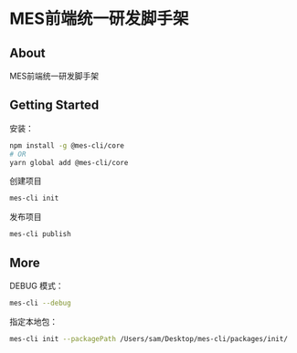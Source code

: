 # MES前端统一研发脚手架

## About

MES前端统一研发脚手架

## Getting Started

安装：

```bash
npm install -g @mes-cli/core
# OR
yarn global add @mes-cli/core
```

创建项目

```bash
mes-cli init 
```

发布项目

```bash
mes-cli publish
```

## More

DEBUG 模式：

```bash
mes-cli --debug
```

指定本地包：

```bash
mes-cli init --packagePath /Users/sam/Desktop/mes-cli/packages/init/
```
